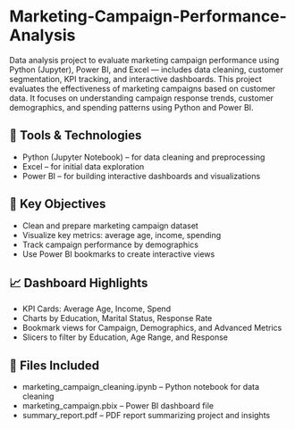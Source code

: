 # Marketing-Campaign-Performance-Analysis
Data analysis project to evaluate marketing campaign performance using Python (Jupyter), Power BI, and Excel — includes data cleaning, customer segmentation, KPI tracking, and interactive dashboards.
This project evaluates the effectiveness of marketing campaigns based on customer data. It focuses on understanding campaign response trends, customer demographics, and spending patterns using Python and Power BI.

## 🧰 Tools & Technologies
- Python (Jupyter Notebook) – for data cleaning and preprocessing
- Excel – for initial data exploration
- Power BI – for building interactive dashboards and visualizations

## 🎯 Key Objectives
- Clean and prepare marketing campaign dataset
- Visualize key metrics: average age, income, spending
- Track campaign performance by demographics
- Use Power BI bookmarks to create interactive views

## 📈 Dashboard Highlights
- KPI Cards: Average Age, Income, Spend
- Charts by Education, Marital Status, Response Rate
- Bookmark views for Campaign, Demographics, and Advanced Metrics
- Slicers to filter by Education, Age Range, and Response

## 📂 Files Included
- marketing_campaign_cleaning.ipynb – Python notebook for data cleaning
- marketing_campaign.pbix – Power BI dashboard file
- summary_report.pdf – PDF report summarizing project and insights

